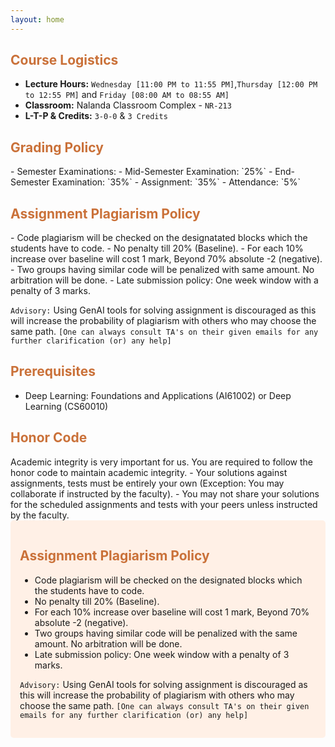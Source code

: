```yaml
---
layout: home
---
```

<h2 style="color: #ca7139;"><b>Course Logistics</b></h2>

- **Lecture Hours:** `Wednesday [11:00 PM to 11:55 PM]`,`Thursday [12:00 PM to 12:55 PM]` and `Friday [08:00 AM to 08:55 AM]`
- **Classroom:** Nalanda Classroom Complex - `NR-213`
- **L-T-P & Credits:** `3-0-0` & `3 Credits`


<h2 style="color: #ca7139;"><b>Grading Policy</b></h2>
- Semester Examinations:
    - Mid-Semester Examination: `25%`
    - End-Semester Examination: `35%`
- Assignment: `35%`
- Attendance: `5%`

<h2 style="color: #ca7139;"><b>Assignment Plagiarism Policy</b></h2>
- Code plagiarism will be checked on the designatated blocks which the students have to code.
- No penalty till 20% (Baseline).
- For each 10% increase over baseline will cost 1 mark, Beyond 70% absolute -2 (negative).
- Two groups having similar code will be penalized with same amount. No arbitration will be done.
- Late submission policy: One week window with a penalty of 3 marks.

`Advisory:` Using GenAI tools for solving assignment is discouraged as this will increase the probability of plagiarism with others who may choose the same path. `[One can always consult TA's on their given emails for any further clarification (or) any help]`

<h2 style="color: #ca7139;"><b>Prerequisites</b></h2>

- Deep Learning: Foundations and Applications (AI61002) or Deep Learning (CS60010)

<h2 style="color: #ca7139;"><b>Honor Code</b></h2>
Academic integrity is very important for us. You are required to follow the honor code to maintain academic integrity.
- Your solutions against assignments, tests must be entirely your own (Exception: You may collaborate if instructed by the faculty).
- You may not share your solutions for the scheduled assignments and tests with your peers unless instructed by the faculty.

<div style="background-color: #fff0e6; padding: 15px; border-radius: 5px;">
<h2 style="color: #ca7139;"><b>Assignment Plagiarism Policy</b></h2>

- Code plagiarism will be checked on the designated blocks which the students have to code.
- No penalty till 20% (Baseline).
- For each 10% increase over baseline will cost 1 mark, Beyond 70% absolute -2 (negative).
- Two groups having similar code will be penalized with the same amount. No arbitration will be done.
- Late submission policy: One week window with a penalty of 3 marks.

`Advisory:` Using GenAI tools for solving assignment is discouraged as this will increase the probability of plagiarism with others who may choose the same path. `[One can always consult TA's on their given emails for any further clarification (or) any help]`
</div>